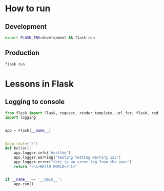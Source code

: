 # How to run

## Development

```bash
export FLASK_ENV=development && flask run
```

## Production

```bash
flask run
```

# Lessons in Flask

## Logging to console

```python
from flask import Flask, request, render_template, url_for, flash, redirect, request, session, jsonify
import logging


app = Flask(__name__)


@app.route('/')
def hello():
    app.logger.info('healthy')
    app.logger.warning("testing testing warning 123")
    app.logger.error("thsi is an error log from the user")
    return "<h1>HEllO WORLD</h1>"


if __name__ == '__main__':
    app.run()

```
